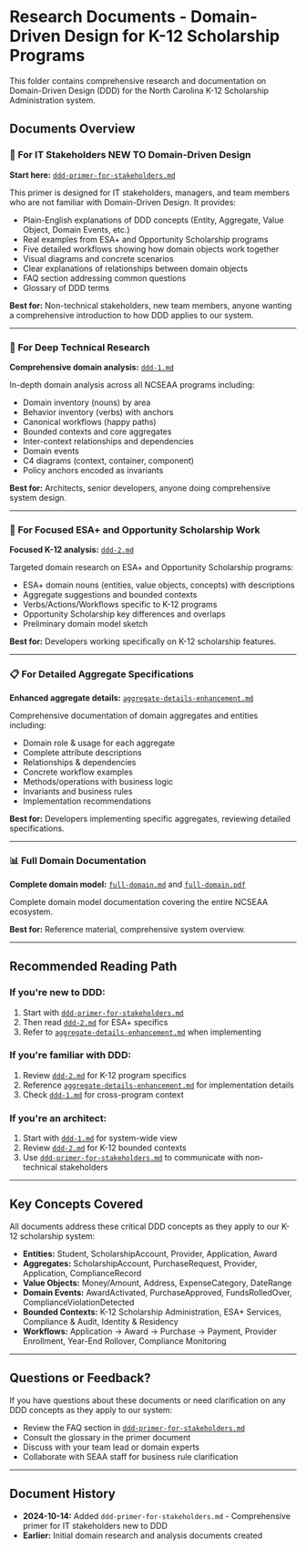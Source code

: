 # Research Documents - Domain-Driven Design for K-12 Scholarship Programs

This folder contains comprehensive research and documentation on Domain-Driven Design (DDD) for the North Carolina K-12 Scholarship Administration system.

## Documents Overview

### 📘 For IT Stakeholders NEW TO Domain-Driven Design
**Start here:** [`ddd-primer-for-stakeholders.md`](./ddd-primer-for-stakeholders.md)

This primer is designed for IT stakeholders, managers, and team members who are not familiar with Domain-Driven Design. It provides:
- Plain-English explanations of DDD concepts (Entity, Aggregate, Value Object, Domain Events, etc.)
- Real examples from ESA+ and Opportunity Scholarship programs
- Five detailed workflows showing how domain objects work together
- Visual diagrams and concrete scenarios
- Clear explanations of relationships between domain objects
- FAQ section addressing common questions
- Glossary of DDD terms

**Best for:** Non-technical stakeholders, new team members, anyone wanting a comprehensive introduction to how DDD applies to our system.

---

### 🔬 For Deep Technical Research
**Comprehensive domain analysis:** [`ddd-1.md`](./ddd-1.md)

In-depth domain analysis across all NCSEAA programs including:
- Domain inventory (nouns) by area
- Behavior inventory (verbs) with anchors
- Canonical workflows (happy paths)
- Bounded contexts and core aggregates
- Inter-context relationships and dependencies
- Domain events
- C4 diagrams (context, container, component)
- Policy anchors encoded as invariants

**Best for:** Architects, senior developers, anyone doing comprehensive system design.

---

### 🎯 For Focused ESA+ and Opportunity Scholarship Work
**Focused K-12 analysis:** [`ddd-2.md`](./ddd-2.md)

Targeted domain research on ESA+ and Opportunity Scholarship programs:
- ESA+ domain nouns (entities, value objects, concepts) with descriptions
- Aggregate suggestions and bounded contexts
- Verbs/Actions/Workflows specific to K-12 programs
- Opportunity Scholarship key differences and overlaps
- Preliminary domain model sketch

**Best for:** Developers working specifically on K-12 scholarship features.

---

### 📋 For Detailed Aggregate Specifications
**Enhanced aggregate details:** [`aggregate-details-enhancement.md`](./aggregate-details-enhancement.md)

Comprehensive documentation of domain aggregates and entities including:
- Domain role & usage for each aggregate
- Complete attribute descriptions
- Relationships & dependencies
- Concrete workflow examples
- Methods/operations with business logic
- Invariants and business rules
- Implementation recommendations

**Best for:** Developers implementing specific aggregates, reviewing detailed specifications.

---

### 📊 Full Domain Documentation
**Complete domain model:** [`full-domain.md`](./full-domain.md) and [`full-domain.pdf`](./full-domain.pdf)

Complete domain model documentation covering the entire NCSEAA ecosystem.

**Best for:** Reference material, comprehensive system overview.

---

## Recommended Reading Path

### If you're new to DDD:
1. Start with [`ddd-primer-for-stakeholders.md`](./ddd-primer-for-stakeholders.md)
2. Then read [`ddd-2.md`](./ddd-2.md) for ESA+ specifics
3. Refer to [`aggregate-details-enhancement.md`](./aggregate-details-enhancement.md) when implementing

### If you're familiar with DDD:
1. Review [`ddd-2.md`](./ddd-2.md) for K-12 program specifics
2. Reference [`aggregate-details-enhancement.md`](./aggregate-details-enhancement.md) for implementation details
3. Check [`ddd-1.md`](./ddd-1.md) for cross-program context

### If you're an architect:
1. Start with [`ddd-1.md`](./ddd-1.md) for system-wide view
2. Review [`ddd-2.md`](./ddd-2.md) for K-12 bounded contexts
3. Use [`ddd-primer-for-stakeholders.md`](./ddd-primer-for-stakeholders.md) to communicate with non-technical stakeholders

---

## Key Concepts Covered

All documents address these critical DDD concepts as they apply to our K-12 scholarship system:

- **Entities:** Student, ScholarshipAccount, Provider, Application, Award
- **Aggregates:** ScholarshipAccount, PurchaseRequest, Provider, Application, ComplianceRecord
- **Value Objects:** Money/Amount, Address, ExpenseCategory, DateRange
- **Domain Events:** AwardActivated, PurchaseApproved, FundsRolledOver, ComplianceViolationDetected
- **Bounded Contexts:** K-12 Scholarship Administration, ESA+ Services, Compliance & Audit, Identity & Residency
- **Workflows:** Application → Award → Purchase → Payment, Provider Enrollment, Year-End Rollover, Compliance Monitoring

---

## Questions or Feedback?

If you have questions about these documents or need clarification on any DDD concepts as they apply to our system:
- Review the FAQ section in [`ddd-primer-for-stakeholders.md`](./ddd-primer-for-stakeholders.md)
- Consult the glossary in the primer document
- Discuss with your team lead or domain experts
- Collaborate with SEAA staff for business rule clarification

---

## Document History

- **2024-10-14:** Added `ddd-primer-for-stakeholders.md` - Comprehensive primer for IT stakeholders new to DDD
- **Earlier:** Initial domain research and analysis documents created
